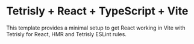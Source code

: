 # Tetrisly + React + TypeScript + Vite

This template provides a minimal setup to get React working in Vite with Tetrisly for React, HMR and Tetrisly ESLint rules.

